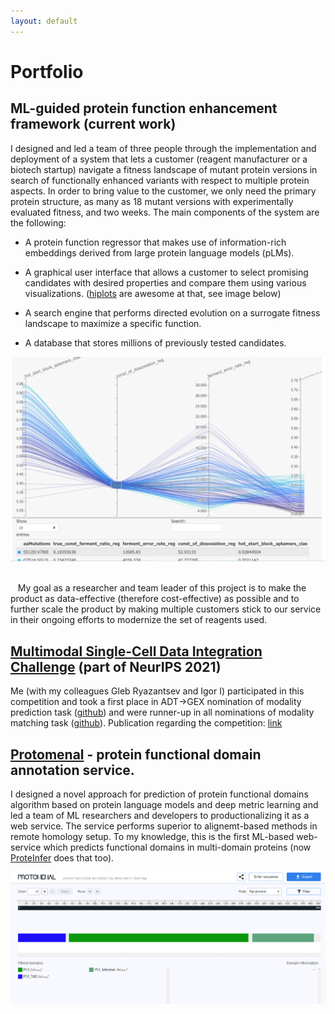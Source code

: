 ```yaml
---
layout: default
---
```


# Portfolio

## ML-guided protein function enhancement framework (current work)
I designed and led a team of three people through the implementation and deployment of a system that lets a customer (reagent manufacturer or a biotech startup) navigate a fitness landscape of mutant protein versions in search of functionally enhanced variants with respect to multiple protein aspects. In order to bring value to the customer, we only need the primary protein structure, as many as 18 mutant versions with experimentally evaluated fitness, and two weeks. The main components of the system are the following: 

* A protein function regressor that makes use of information-rich embeddings derived from large protein language models (pLMs).

* A graphical user interface that allows a customer to select promising candidates with desired properties and compare them using various visualizations.
([hiplots](https://pypi.org/project/hiplot/) are awesome at that, see image below)
* A search engine that performs directed evolution on a surrogate fitness landscape to maximize a specific function.
* A database that stores millions of previously tested candidates.

<center><img src="/assets/img/enhancement_hiplot.png"/></center>
<br>


   My goal as a researcher and team leader of this project is to make the product as data-effective (therefore cost-effective) as possible and to further scale the product by making multiple customers stick to our service in their ongoing efforts to modernize the set of reagents used.
   
## [Multimodal Single-Cell Data Integration Challenge](https://openproblems.bio/neurips_2021/) (part of NeurIPS 2021)
Me (with my colleagues Gleb Ryazantsev and Igor I) participated in this competition and took a first place in ADT->GEX nomination of modality prediction task ([github](https://github.com/openproblems-bio/neurips2021_multimodal_topmethods/tree/main/src/predict_modality/methods/novel)) and were runner-up in all nominations of modality matching task ([github](https://github.com/openproblems-bio/neurips2021_multimodal_topmethods/tree/main/src/match_modality/methods/novel)).
Publication regarding the competition: [link](https://www.biorxiv.org/content/10.1101/2022.04.11.487796v1.abstract)

## [Protomenal](https://protomenal.com) - protein functional domain annotation service.
  I designed a novel approach for prediction of protein functional domains algorithm based on protein language models and deep metric learning and led a team of
ML researchers and developers to productionalizing it as a web service. The service performs superior to alignemt-based methods in remote homology setup.  To my knowledge, this is the first ML-based web-service which predicts functional domains in multi-domain proteins (now [ProteInfer](https://google-research.github.io/proteinfer/) does that too).

<center><img src="/assets/img/protomenal.png"/></center>
<br>

## 

<!---
Text can be **bold**, _italic_, or ~~strikethrough~~.

[Link to another page](./another-page.html).

There should be whitespace between paragraphs.

There should be whitespace between paragraphs. We recommend including a README, or a file with information about your project.

# Header 1

This is a normal paragraph following a header. GitHub is a code hosting platform for version control and collaboration. It lets you and others work together on projects from anywhere.

## Header 2

> This is a blockquote following a header.
>
> When something is important enough, you do it even if the odds are not in your favor.

### Header 3

```js
// Javascript code with syntax highlighting.
var fun = function lang(l) {
  dateformat.i18n = require('./lang/' + l)
  return true;
}
```

```ruby
# Ruby code with syntax highlighting
GitHubPages::Dependencies.gems.each do |gem, version|
  s.add_dependency(gem, "= #{version}")
end
```

#### Header 4

*   This is an unordered list following a header.
*   This is an unordered list following a header.
*   This is an unordered list following a header.

##### Header 5

1.  This is an ordered list following a header.
2.  This is an ordered list following a header.
3.  This is an ordered list following a header.

###### Header 6

| head1        | head two          | three |
|:-------------|:------------------|:------|
| ok           | good swedish fish | nice  |
| out of stock | good and plenty   | nice  |
| ok           | good `oreos`      | hmm   |
| ok           | good `zoute` drop | yumm  |

### There's a horizontal rule below this.

* * *

### Here is an unordered list:

*   Item foo
*   Item bar
*   Item baz
*   Item zip

### And an ordered list:

1.  Item one
1.  Item two
1.  Item three
1.  Item four

### And a nested list:

- level 1 item
  - level 2 item
  - level 2 item
    - level 3 item
    - level 3 item
- level 1 item
  - level 2 item
  - level 2 item
  - level 2 item
- level 1 item
  - level 2 item
  - level 2 item
- level 1 item

### Small image

![Octocat](https://github.githubassets.com/images/icons/emoji/octocat.png)

### Large image

![Branching](https://guides.github.com/activities/hello-world/branching.png)


### Definition lists can be used with HTML syntax.

<dl>
<dt>Name</dt>
<dd>Godzilla</dd>
<dt>Born</dt>
<dd>1952</dd>
<dt>Birthplace</dt>
<dd>Japan</dd>
<dt>Color</dt>
<dd>Green</dd>
</dl>

```
Long, single-line code blocks should not wrap. They should horizontally scroll if they are too long. This line should be long enough to demonstrate this.
```

```
The final element.
```
-->
